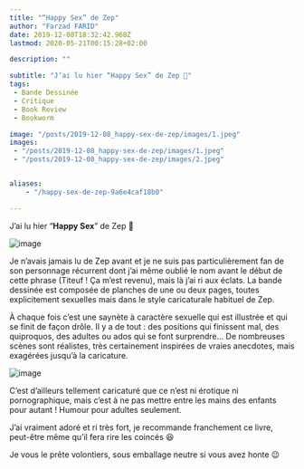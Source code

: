 ```yaml
---
title: "“Happy Sex” de Zep"
author: "Farzad FARID"
date: 2019-12-08T18:32:42.968Z
lastmod: 2020-05-21T00:15:28+02:00

description: ""

subtitle: "J’ai lu hier “Happy Sex” de Zep 🍆"
tags:
 - Bande Dessinée
 - Critique
 - Book Review
 - Bookworm

image: "/posts/2019-12-08_happy-sex-de-zep/images/1.jpeg" 
images:
 - "/posts/2019-12-08_happy-sex-de-zep/images/1.jpeg"
 - "/posts/2019-12-08_happy-sex-de-zep/images/2.jpeg"


aliases:
    - "/happy-sex-de-zep-9a6e4caf18b0"

---
```


J’ai lu hier “**Happy Sex**” de Zep 🍆




![image](/posts/2019-12-08_happy-sex-de-zep/images/1.jpeg#layoutTextWidth)



Je n’avais jamais lu de Zep avant et je ne suis pas particulièrement fan de son personnage récurrent dont j’ai même oublié le nom avant le début de cette phrase (Titeuf ! Ça m’est revenu), mais là j’ai ri aux éclats. La bande dessinée est composée de planches de une ou deux pages, toutes explicitement sexuelles mais dans le style caricaturale habituel de Zep.

À chaque fois c’est une saynète à caractère sexuelle qui est illustrée et qui se finit de façon drôle. Il y a de tout : des positions qui finissent mal, des quiproquos, des adultes ou ados qui se font surprendre… De nombreuses scènes sont réalistes, très certainement inspirées de vraies anecdotes, mais exagérées jusqu’à la caricature.




![image](/posts/2019-12-08_happy-sex-de-zep/images/2.jpeg#layoutTextWidth)



C’est d’ailleurs tellement caricaturé que ce n’est ni érotique ni pornographique, mais c’est à ne pas mettre entre les mains des enfants pour autant ! Humour pour adultes seulement.

J’ai vraiment adoré et ri très fort, je recommande franchement ce livre, peut-être même qu’il fera rire les coincés 😆

Je vous le prête volontiers, sous emballage neutre si vous avez honte 😉
